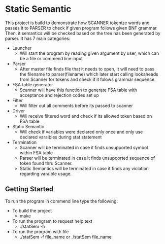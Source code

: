 # Static Semantic

This project is build to demonstrate how SCANNER tokenize words and passes it to PARSER to check if given program follows given BNF grammar. Then, it semantics will be checked based on the tree has been generated by parser.
It has 7 main categories:
* Launcher
	* Will start the program by reading given argument by user, which can be a file or commend line input
* Parser
	* After master file finds file that it needs to open, it will need to pass the filename to parser(filename) which later start calling lookaheads from Scanner for tokens and check if it folows grammar sequence. 
* FSA table generator
	* Scanner will have this function to generate FSA table with acceptance and rejection codes set up
* Filter
	* Will filter out all comments before its passed to scanner
* Driver
	* Will receive filtered word and check if its allowed token based on FSA table
* Static Semantic
	* Will check if variables were declared only once and only use declared varaibles during stat statement
* Termination
	* Scanner will be terminated in case it finds unsupported symbol within FSA table
	* Parser will be terminated in case it finds unsupoorted sequence of token found thru Scanner.
	* Static Semantics will be terminated in case it finds any violation regarding varaible usage.

## Getting Started
To run the program in commend line type the following:
* To build the project
	* make
* To run the program to request help text
	* ./statSem -h
* To run the program with file
	* ./statSem -f file_name 
		or
	  ./statSem file_name

